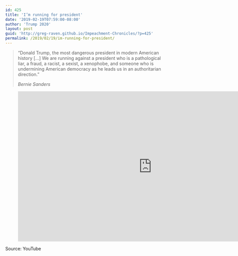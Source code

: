 ```yaml
---
id: 425
title: 'I’m running for president'
date: '2019-02-19T07:59:00-08:00'
author: 'Trump 2020'
layout: post
guid: 'http://greg-raven.github.io/Impeachment-Chronicles/?p=425'
permalink: /2019/02/19/im-running-for-president/
---
```


> “Donald Trump, the most dangerous president in modern American history \[…\] We are running against a president who is a pathological liar, a fraud, a racist, a sexist, a xenophobe, and someone who is undermining American democracy as he leads us in an authoritarian direction.”
> 
> <cite>Bernie Sanders</cite>

<figure class="wp-block-embed is-type-video is-provider-youtube wp-block-embed-youtube wp-embed-aspect-16-9 wp-has-aspect-ratio"><div class="wp-block-embed__wrapper"><iframe allow="accelerometer; autoplay; clipboard-write; encrypted-media; gyroscope; picture-in-picture" allowfullscreen="" frameborder="0" height="473" src="https://www.youtube.com/embed/s7DRwz0cAt0?feature=oembed" title="I'm Running For President" width="840"></iframe></div></figure>Source: YouTube